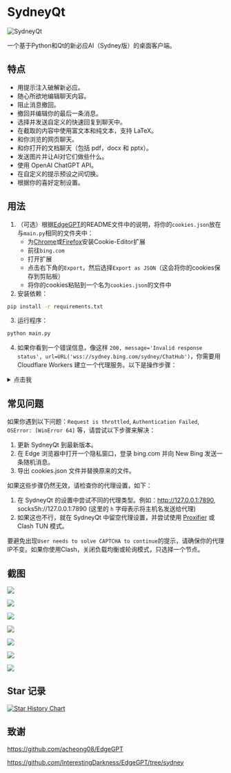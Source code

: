 # SydneyQt

![SydneyQt](https://socialify.git.ci/juzeon/SydneyQt/image?font=Inter&forks=1&logo=https%3A%2F%2Fupload.wikimedia.org%2Fwikipedia%2Fcommons%2F9%2F9c%2FBing_Fluent_Logo.svg&name=1&owner=1&pattern=Signal&stargazers=1&theme=Light)

一个基于Python和Qt的新必应AI（Sydney版）的桌面客户端。

## 特点

- 用提示注入破解新必应。
- 随心所欲地编辑聊天内容。
- 阻止消息撤回。
- 撤回并编辑你的最后一条消息。
- 选择并发送自定义的快速回复到聊天中。
- 在截取的内容中使用富文本和纯文本，支持 LaTeX。
- 和你浏览的网页聊天。
- 和你打开的文档聊天（包括 pdf，docx 和 pptx）。
- 发送图片并让AI对它们做些什么。
- 使用 OpenAI ChatGPT API。
- 在自定义的提示预设之间切换。
- 根据你的喜好定制设置。

## 用法

1. （可选）根据[EdgeGPT](https://github.com/acheong08/EdgeGPT)的README文件中的说明，将你的`cookies.json`放在与`main.py`相同的文件夹中：
   - 为[Chrome](https://chrome.google.com/webstore/detail/cookie-editor/hlkenndednhfkekhgcdicdfddnkalmdm)或[Firefox](https://addons.mozilla.org/en-US/firefox/addon/cookie-editor/)安装Cookie-Editor扩展
   - 前往`bing.com`
   - 打开扩展
   - 点击右下角的`Export`，然后选择`Export as JSON`（这会将你的cookies保存到剪贴板）
   - 将你的cookies粘贴到一个名为`cookies.json`的文件中
2. 安装依赖：

```bash
pip install -r requirements.txt
```

3. 运行程序：

```bash
python main.py
```

4. 如果你看到一个错误信息，像这样 `200, message='Invalid response status', url=URL('wss://sydney.bing.com/sydney/ChatHub')`，你需要用 Cloudflare Workers 建立一个代理服务。以下是操作步骤：

<details>
<summary>点击我</summary>

1. 点击[这个链接](https://dash.cloudflare.com/)，登录或注册一个 Cloudflare 账号。
2. 在侧边栏，选择 `Workers & Pages`。
3. 在打开的页面，点击 `Create application`。
4. 选择 `Create Worker`。
5. 给你的 worker 起一个名字，然后点击 `Deploy`。
6. 在 worker 详情页面，点击 `Quick edit`。
7. 从[这里](https://github.com/adams549659584/go-proxy-bingai/blob/master/cloudflare/worker.js)复制所有的代码，然后粘贴到 `worker.js` 中，覆盖原有的代码。然后点击 `Save and deploy`。
8. 复制 worker 域名，看起来像 `xxxx-xxxx-xxxx.xxxx.workers.dev`，然后粘贴到 SydneyQt 的设置对话框中的 `Wss Domain`。然后点击 `Save`。
</details>

## 常见问题

如果你遇到以下问题：`Request is throttled`, `Authentication Failed`, `OSError: [WinError 64]` 等，请尝试以下步骤来解决：

1. 更新 SydneyQt 到最新版本。
2. 在 Edge 浏览器中打开一个隐私窗口，登录 bing.com 并向 New Bing 发送一条随机消息。
3. 导出 cookies.json 文件并替换原来的文件。

如果这些步骤仍然无效，请检查你的代理设置，如下：

1. 在 SydneyQt 的设置中尝试不同的代理类型。例如：http://127.0.0.1:7890, socks5h://127.0.0.1:7890 (这里的 `h` 字母表示将主机名发送给代理)
2. 如果这也不行，就在 SydneyQt 中留空代理设置，并尝试使用 [Proxifier](https://www.proxifier.com/) 或 Clash TUN 模式。

要避免出现`User needs to solve CAPTCHA to continue`的提示，请确保你的代理IP不变。如果你使用Clash，关闭负载均衡或轮询模式，只选择一个节点。

## 截图

![](docs/1.png)

![](docs/2.png)

![](docs/3.png)

![](docs/4.png)

![](docs/5.png)

![](docs/6.png)

![](docs/7.png)

## Star 记录

[![Star History Chart](https://api.star-history.com/svg?repos=juzeon/SydneyQt&type=Date)](https://star-history.com/#juzeon/SydneyQt&Date)

## 致谢

<https://github.com/acheong08/EdgeGPT>

<https://github.com/InterestingDarkness/EdgeGPT/tree/sydney>